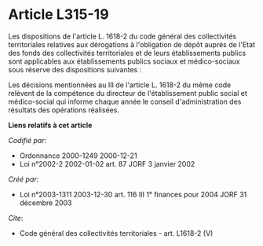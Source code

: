# Article L315-19

Les dispositions de l'article L. 1618-2 du code général des collectivités territoriales relatives aux dérogations à
l'obligation de dépôt auprès de l'Etat des fonds des collectivités territoriales et de leurs établissements publics sont
applicables aux établissements publics sociaux et médico-sociaux sous réserve des dispositions suivantes : 

Les décisions mentionnées au III de l'article L. 1618-2 du même code relèvent de la compétence du directeur de
l'établissement public social et médico-social qui informe chaque année le conseil d'administration des résultats des
opérations réalisées.

**Liens relatifs à cet article**

_Codifié par_:

  - Ordonnance 2000-1249 2000-12-21
  - Loi n°2002-2 2002-01-02 art. 87 JORF 3 janvier 2002

_Créé par_:

  - Loi n°2003-1311 2003-12-30 art. 116 III 1° finances pour 2004 JORF 31 décembre 2003

_Cite_:

  - Code général des collectivités territoriales - art. L1618-2 (V)
